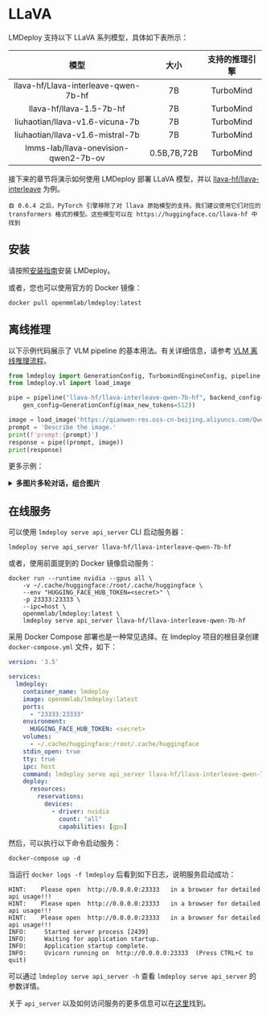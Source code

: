 # LLaVA

LMDeploy 支持以下 LLaVA 系列模型，具体如下表所示：

|                 模型                 |    大小     | 支持的推理引擎 |
| :----------------------------------: | :---------: | :------------: |
| llava-hf/Llava-interleave-qwen-7b-hf |     7B      |   TurboMind    |
|       llava-hf/llava-1.5-7b-hf       |     7B      |   TurboMind    |
|   liuhaotian/llava-v1.6-vicuna-7b    |     7B      |   TurboMind    |
|   liuhaotian/llava-v1.6-mistral-7b   |     7B      |   TurboMind    |
| lmms-lab/llava-onevision-qwen2-7b-ov | 0.5B,7B,72B |   TurboMind    |

接下来的章节将演示如何使用 LMDeploy 部署 LLaVA 模型，并以 [llava-hf/llava-interleave](https://huggingface.co/llava-hf/llava-interleave-qwen-7b-hf) 为例。

```{note}
自 0.6.4 之后，PyTorch 引擎移除了对 llava 原始模型的支持。我们建议使用它们对应的 transformers 格式的模型。这些模型可以在 https://huggingface.co/llava-hf 中找到
```

## 安装

请按照[安装指南](../get_started/installation.md)安装 LMDeploy。

或者，您也可以使用官方的 Docker 镜像：

```shell
docker pull openmmlab/lmdeploy:latest
```

## 离线推理

以下示例代码展示了 VLM pipeline 的基本用法。有关详细信息，请参考 [VLM 离线推理流程](./vl_pipeline.md)。

```python
from lmdeploy import GenerationConfig, TurbomindEngineConfig, pipeline
from lmdeploy.vl import load_image

pipe = pipeline("llava-hf/llava-interleave-qwen-7b-hf", backend_config=TurbomindEngineConfig(cache_max_entry_count=0.5),
    gen_config=GenerationConfig(max_new_tokens=512))

image = load_image('https://qianwen-res.oss-cn-beijing.aliyuncs.com/Qwen-VL/assets/demo.jpeg')
prompt = 'Describe the image.'
print(f'prompt:{prompt}')
response = pipe((prompt, image))
print(response)
```

更多示例：

<details>
  <summary><b>多图片多轮对话，组合图片</b></summary>

```python
from lmdeploy import pipeline, GenerationConfig

pipe = pipeline('llava-hf/llava-interleave-qwen-7b-hf', log_level='INFO')
messages = [
    dict(role='user', content=[
        dict(type='text', text='Describe the two images in detail.'),
        dict(type='image_url', image_url=dict(url='https://raw.githubusercontent.com/QwenLM/Qwen-VL/master/assets/mm_tutorial/Beijing_Small.jpeg')),
        dict(type='image_url', image_url=dict(url='https://raw.githubusercontent.com/QwenLM/Qwen-VL/master/assets/mm_tutorial/Chongqing_Small.jpeg'))
    ])
]
out = pipe(messages, gen_config=GenerationConfig(top_k=1))

messages.append(dict(role='assistant', content=out.text))
messages.append(dict(role='user', content='What are the similarities and differences between these two images.'))
out = pipe(messages, gen_config=GenerationConfig(top_k=1))
```

</details>

## 在线服务

可以使用 `lmdeploy serve api_server` CLI 启动服务器：

```shell
lmdeploy serve api_server llava-hf/llava-interleave-qwen-7b-hf
```

或者，使用前面提到的 Docker 镜像启动服务：

```shell
docker run --runtime nvidia --gpus all \
    -v ~/.cache/huggingface:/root/.cache/huggingface \
    --env "HUGGING_FACE_HUB_TOKEN=<secret>" \
    -p 23333:23333 \
    --ipc=host \
    openmmlab/lmdeploy:latest \
    lmdeploy serve api_server llava-hf/llava-interleave-qwen-7b-hf
```

采用 Docker Compose 部署也是一种常见选择。在 lmdeploy 项目的根目录创建 `docker-compose.yml` 文件，如下：

```yaml
version: '3.5'

services:
  lmdeploy:
    container_name: lmdeploy
    image: openmmlab/lmdeploy:latest
    ports:
      - "23333:23333"
    environment:
      HUGGING_FACE_HUB_TOKEN: <secret>
    volumes:
      - ~/.cache/huggingface:/root/.cache/huggingface
    stdin_open: true
    tty: true
    ipc: host
    command: lmdeploy serve api_server llava-hf/llava-interleave-qwen-7b-hf
    deploy:
      resources:
        reservations:
          devices:
            - driver: nvidia
              count: "all"
              capabilities: [gpu]
```

然后，可以执行以下命令启动服务：

```shell
docker-compose up -d
```

当运行 `docker logs -f lmdeploy` 后看到如下日志，说明服务启动成功：

```text
HINT:    Please open  http://0.0.0.0:23333   in a browser for detailed api usage!!!
HINT:    Please open  http://0.0.0.0:23333   in a browser for detailed api usage!!!
HINT:    Please open  http://0.0.0.0:23333   in a browser for detailed api usage!!!
INFO:     Started server process [2439]
INFO:     Waiting for application startup.
INFO:     Application startup complete.
INFO:     Uvicorn running on  http://0.0.0.0:23333  (Press CTRL+C to quit)
```

可以通过 `lmdeploy serve api_server -h` 查看 `lmdeploy serve api_server` 的参数详情。

关于 `api_server` 以及如何访问服务的更多信息可以在[这里](api_server_vl.md)找到。
